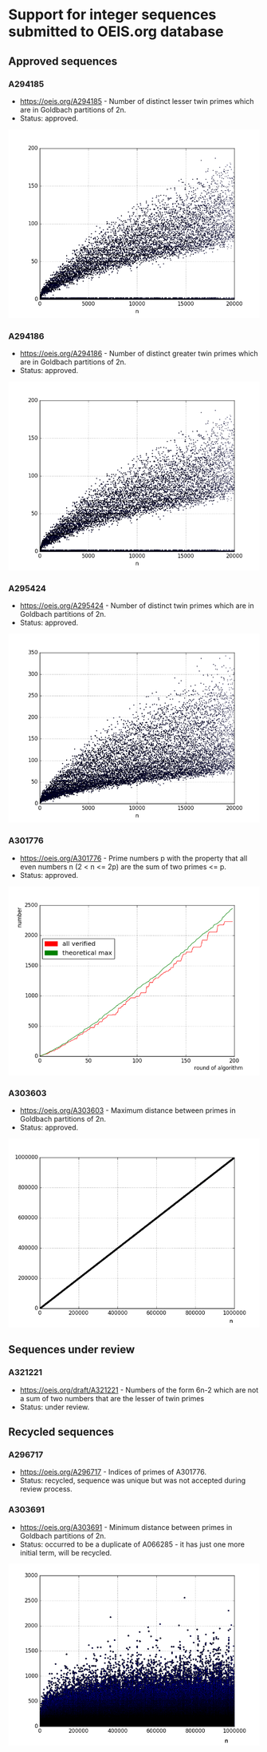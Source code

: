 # Support for integer sequences submitted to OEIS.org database

## Approved sequences

### A294185

 * https://oeis.org/A294185 - Number of distinct lesser twin primes which are in Goldbach partitions of 2n.
 * Status: approved.
 
 ![A294185 first 20000 terms](/A294185/A294185_20000.png "First 20000 terms")

### A294186

 * https://oeis.org/A294186 - Number of distinct greater twin primes which are in Goldbach partitions of 2n.
 * Status: approved.
 
  ![A294186 first 20000 terms](/A294186/A294186_20000.png "First 20000 terms")

### A295424

 * https://oeis.org/A295424 - Number of distinct twin primes which are in Goldbach partitions of 2n.
 * Status: approved.
 
  ![A295424 first 20000 terms](/A295424/A295424_20000.png "First 20000 terms")

### A301776

 * https://oeis.org/A301776 - Prime numbers p with the property that all even numbers n (2 < n <= 2p) are the sum of two primes <= p.
 * Status: approved.
 
 ![A301776 first 20000 terms](/A301776/f_sumbuild_effectiveness.png "Sum building effectiveness for first 200 rounds")
 
### A303603

 * https://oeis.org/A303603 - Maximum distance between primes in Goldbach partitions of 2n.
 * Status: approved.
 
 ![A303603 first 10^6 terms](/A303603/f_max_diff_pairs.png "First 10^6 terms")

## Sequences under review

### A321221 

 * https://oeis.org/draft/A321221 - Numbers of the form 6n-2 which are not a sum of two numbers that are the lesser of twin primes
 * Status: under review.
 
## Recycled sequences
 
### A296717

 * https://oeis.org/A296717 - Indices of primes of A301776.
 * Status: recycled, sequence was unique but was not accepted during review process.
 
### A303691

 * https://oeis.org/A303691 - Minimum distance between primes in Goldbach partitions of 2n.
 * Status: occurred to be a duplicate of A066285 - it has just one more initial term, will be recycled.
 
  ![A303691 first 10^6 terms](/recycled/A303691/f_min_diff_pairs.png "First 10^6 terms")
  